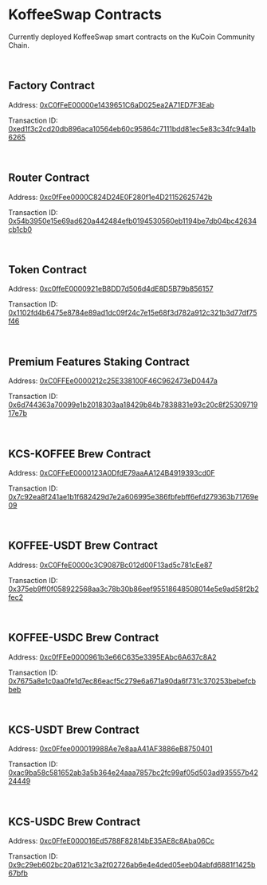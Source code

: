 # KoffeeSwap Contracts

Currently deployed KoffeeSwap smart contracts on the KuCoin Community Chain.

<br>

## Factory Contract
Address: [0xC0fFeE00000e1439651C6aD025ea2A71ED7F3Eab](https://explorer.kcc.io/en/address/0xc0ffee00000e1439651c6ad025ea2a71ed7f3eab)

Transaction ID: [0xed1f3c2cd20db896aca10564eb60c95864c7111bdd81ec5e83c34fc94a1b6265](https://explorer.kcc.io/en/tx/0xed1f3c2cd20db896aca10564eb60c95864c7111bdd81ec5e83c34fc94a1b6265)

<br>

## Router Contract
Address: [0xc0fFee0000C824D24E0F280f1e4D21152625742b](https://explorer.kcc.io/en/address/0xc0ffee0000c824d24e0f280f1e4d21152625742b)

Transaction ID: [0x54b3950e15e69ad620a442484efb0194530560eb1194be7db04bc42634cb1cb0](https://explorer.kcc.io/en/tx/0x54b3950e15e69ad620a442484efb0194530560eb1194be7db04bc42634cb1cb0)

<br>

## Token Contract
Address: [0xc0ffeE0000921eB8DD7d506d4dE8D5B79b856157](https://explorer.kcc.io/en/address/0xc0ffeE0000921eB8DD7d506d4dE8D5B79b856157)

Transaction ID: [0x1102fd4b6475e8784e89ad1dc09f24c7e15e68f3d782a912c321b3d77df75f46](https://explorer.kcc.io/en/tx/0x1102fd4b6475e8784e89ad1dc09f24c7e15e68f3d782a912c321b3d77df75f46)

<br>

## Premium Features Staking Contract
Address: [0xC0FFEe0000212c25E338100F46C962473eD0447a](https://explorer.kcc.io/en/address/0xC0FFEe0000212c25E338100F46C962473eD0447a)

Transaction ID: [0x6d744363a70099e1b2018303aa18429b84b7838831e93c20c8f2530971917e7b](https://explorer.kcc.io/en/tx/0x6d744363a70099e1b2018303aa18429b84b7838831e93c20c8f2530971917e7b)

<br>

## KCS-KOFFEE Brew Contract
Address: [0xC0FFeE0000123A0DfdE79aaAA124B4919393cd0F](https://explorer.kcc.io/en/address/0xC0FFeE0000123A0DfdE79aaAA124B4919393cd0F)

Transaction ID: [0x7c92ea8f241ae1b1f682429d7e2a606995e386fbfebff6efd279363b71769e09](https://explorer.kcc.io/en/tx/0x7c92ea8f241ae1b1f682429d7e2a606995e386fbfebff6efd279363b71769e09)

<br>

## KOFFEE-USDT Brew Contract
Address: [0xC0FfeE0000c3C9087Bc012d00F13ad5c781cEe87](https://explorer.kcc.io/en/address/0xC0FfeE0000c3C9087Bc012d00F13ad5c781cEe87)

Transaction ID: [0x375eb9ff0f058922568aa3c78b30b86eef95518648508014e5e9ad58f2b2fec2](https://explorer.kcc.io/en/tx/0x375eb9ff0f058922568aa3c78b30b86eef95518648508014e5e9ad58f2b2fec2)

<br>

## KOFFEE-USDC Brew Contract
Address: [0xc0fFEe0000961b3e66C635e3395EAbc6A637c8A2](https://explorer.kcc.io/en/address/0xc0fFEe0000961b3e66C635e3395EAbc6A637c8A2)

Transaction ID: [0x7675a8e1c0aa0fe1d7ec86eacf5c279e6a671a90da6f731c370253bebefcbbeb](https://explorer.kcc.io/en/tx/0x7675a8e1c0aa0fe1d7ec86eacf5c279e6a671a90da6f731c370253bebefcbbeb)

<br>

## KCS-USDT Brew Contract
Address: [0xc0Ffee000019988Ae7e8aaA41AF3886eB8750401](https://explorer.kcc.io/en/address/0xc0Ffee000019988Ae7e8aaA41AF3886eB8750401)

Transaction ID: [0xac9ba58c581652ab3a5b364e24aaa7857bc2fc99af05d503ad935557b4224449](https://explorer.kcc.io/en/tx/0xac9ba58c581652ab3a5b364e24aaa7857bc2fc99af05d503ad935557b4224449)

<br>

## KCS-USDC Brew Contract
Address: [0xc0FfeE000016Ed5788F82814bE35AE8c8Aba06Cc](https://explorer.kcc.io/en/address/0xc0FfeE000016Ed5788F82814bE35AE8c8Aba06Cc)

Transaction ID: [0x9c29eb602bc20a6121c3a2f02726ab6e4e4ded05eeb04abfd6881f1425b67bfb](https://explorer.kcc.io/en/tx/0x9c29eb602bc20a6121c3a2f02726ab6e4e4ded05eeb04abfd6881f1425b67bfb)

